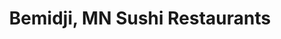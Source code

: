 ---
layout: city
title: Bemidji, MN Sushi Restaurants
permalink: /minnesota/bemidji/
stateAbbr: MN
stateName: Minnesota
cityName: Bemidji

---